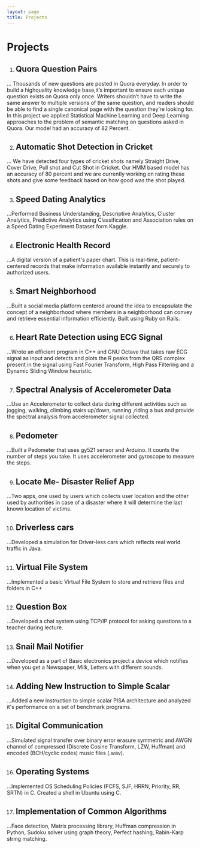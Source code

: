 ```yaml
---
layout: page
title: Projects
---
```


# Projects 
1. ## Quora Question Pairs
... Thousands of new questions are posted in Quora everyday. In order to build a highquality knowledge base,it’s important to ensure each unique question exists on Quora only once. Writers shouldn’t have to write the same answer to multiple versions of the same question, and readers should be able to find a single canonical page with the question they’re looking for. In this project we applied Statistical Machine Learning and Deep Learning approaches to the problem of semantic matching on questions asked in Quora. Our model had an accuracy of 82 Percent.

2. ## Automatic Shot Detection in Cricket
... We have detected four types of cricket shots namely Straight Drive, Cover Drive, Pull shot and Cut Shot in Cricket. Our HMM based model has an accuracy of 80 percent and we are currently working on rating these shots and give some feedback based on how good was the shot played.

3. ## Speed Dating Analytics
...Performed Business Understanding, Descriptive Analytics, Cluster Analytics, Predictive Analytics using Classification and Association rules on a Speed Dating Experiment Dataset form Kaggle.

4. ## Electronic Health Record
...A digital version of a patient's paper chart. This is real-time, patient-centered records that make information available instantly and securely to authorized users.

5. ## Smart Neighborhood
...Built a social media platform centered around the idea to encapsulate the concept of a neighborhood where members in a neighborhood can convey and retrieve essential information efficiently. Built using Ruby on Rails.

6. ## Heart Rate Detection using ECG Signal
...Wrote an efficient program in C++ and GNU Octave that takes raw ECG signal as input and detects and plots the R peaks from the QRS complex present in the signal using Fast Fourier Transform, High Pass Filtering and a Dynamic Sliding Window heuristic.

7. ## Spectral Analysis of Accelerometer Data
...Use an Accelerometer to collect data during different activities such as jogging, walking, climbing stairs up/down, running ,riding a bus and provide the spectral analysis from accelerometer signal collected.

8. ## Pedometer
...Built a Pedometer that uses gy521 sensor and Arduino. It counts the number of steps you take. It uses accelerometer and gyroscope to measure the steps.

9. ## Locate Me- Disaster Relief App
...Two apps, one used by users which collects user location and the other used by authorities in case of a disaster where it will determine the last known location of victims.

10. ## Driverless cars
...Developed a simulation for Driver-less cars which reflects real world traffic in Java.

11. ## Virtual File System
...Implemented a basic Virtual File System to store and retrieve files and folders in C++

12. ## Question Box
...Developed a chat system using TCP/IP protocol for asking questions to a teacher during lecture.

13. ## Snail Mail Notifier
...Developed as a part of Basic electronics project a device which notifies when you get a Newspaper, Milk, Letters with different sounds.

14. ## Adding New Instruction to Simple Scalar
...Added a new instruction to simple scalar PISA architecture and analyzed it's performance on a set of benchmark programs.

15. ## Digital Communication
...Simulated signal transfer over binary error erasure symmetric and AWGN channel of compressed (Discrete Cosine Transform, LZW, Huffman) and encoded (BCH/cyclic codes) music files (.wav).

16. ## Operating Systems
...Implemented OS Scheduling Policies (FCFS, SJF, HRRN, Priority, RR, SRTN) in C. Created a shell in Ubuntu using C.

17. ## Implementation of Common Algorithms
...Face detection, Matrix processing library, Huffman compression in Python, Sudoku solver using graph theory, Perfect hashing, Rabin-Karp string matching.
